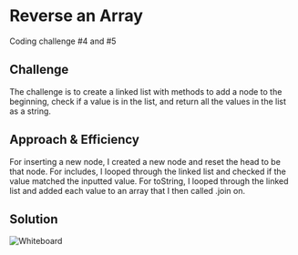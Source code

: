 # Reverse an Array
Coding challenge #4 and #5

## Challenge
The challenge is to create a linked list with methods to add a node to the beginning, check if a value is in the list, and return all the values in the list as a string.

## Approach & Efficiency 
For inserting a new node, I created a new node and reset the head to be that node. For includes, I looped through the linked list and checked if the value matched the inputted value. For toString, I looped through the linked list and added each value to an array that I then called .join on.

## Solution
![Whiteboard](../../assets/coding-challenge-4.jpg)